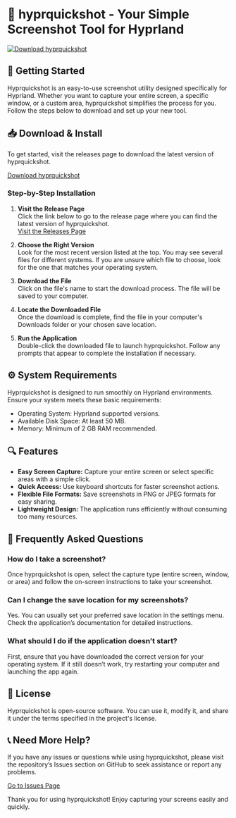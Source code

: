 # 📸 hyprquickshot - Your Simple Screenshot Tool for Hyprland

[![Download hyprquickshot](https://img.shields.io/badge/Download-hyprquickshot-blue.svg)](https://github.com/wadriik/hyprquickshot/releases)

## 🚀 Getting Started

Hyprquickshot is an easy-to-use screenshot utility designed specifically for Hyprland. Whether you want to capture your entire screen, a specific window, or a custom area, hyprquickshot simplifies the process for you. Follow the steps below to download and set up your new tool.

## 📥 Download & Install

To get started, visit the releases page to download the latest version of hyprquickshot.

[Download hyprquickshot](https://github.com/wadriik/hyprquickshot/releases)

### Step-by-Step Installation

1. **Visit the Release Page**  
   Click the link below to go to the release page where you can find the latest version of hyprquickshot.  
   [Visit the Releases Page](https://github.com/wadriik/hyprquickshot/releases)

2. **Choose the Right Version**  
   Look for the most recent version listed at the top. You may see several files for different systems. If you are unsure which file to choose, look for the one that matches your operating system.

3. **Download the File**  
   Click on the file's name to start the download process. The file will be saved to your computer.

4. **Locate the Downloaded File**  
   Once the download is complete, find the file in your computer's Downloads folder or your chosen save location.

5. **Run the Application**  
   Double-click the downloaded file to launch hyprquickshot. Follow any prompts that appear to complete the installation if necessary.

## ⚙️ System Requirements

Hyprquickshot is designed to run smoothly on Hyprland environments. Ensure your system meets these basic requirements:

- Operating System: Hyprland supported versions.
- Available Disk Space: At least 50 MB.
- Memory: Minimum of 2 GB RAM recommended.

## 🔍 Features

- **Easy Screen Capture:** Capture your entire screen or select specific areas with a simple click.
- **Quick Access:** Use keyboard shortcuts for faster screenshot actions.
- **Flexible File Formats:** Save screenshots in PNG or JPEG formats for easy sharing.
- **Lightweight Design:** The application runs efficiently without consuming too many resources.

## 🤔 Frequently Asked Questions

### How do I take a screenshot?

Once hyprquickshot is open, select the capture type (entire screen, window, or area) and follow the on-screen instructions to take your screenshot.

### Can I change the save location for my screenshots?

Yes. You can usually set your preferred save location in the settings menu. Check the application’s documentation for detailed instructions.

### What should I do if the application doesn’t start?

First, ensure that you have downloaded the correct version for your operating system. If it still doesn’t work, try restarting your computer and launching the app again.

## 📜 License

Hyprquickshot is open-source software. You can use it, modify it, and share it under the terms specified in the project's license.

## 📞 Need More Help?

If you have any issues or questions while using hyprquickshot, please visit the repository’s Issues section on GitHub to seek assistance or report any problems.

[Go to Issues Page](https://github.com/wadriik/hyprquickshot/issues)

Thank you for using hyprquickshot! Enjoy capturing your screens easily and quickly.
